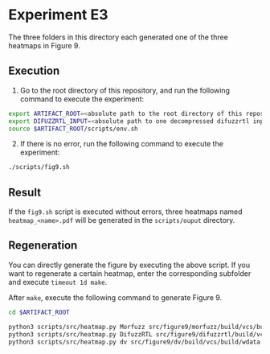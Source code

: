 # Experiment E3

The three folders in this directory each generated one of the three heatmaps in Figure 9.

## Execution

1. Go to the root directory of this repository, and run the following command to execute the experiment:

```bash
export ARTIFACT_ROOT=<absolute path to the root directory of this repository>
export DIFUZZRTL_INPUT=<absolute path to one decompressed difuzzrtl input set>
source $ARTIFACT_ROOT/scripts/env.sh
```

2. If there is no error, run the following command to execute the experiment:

```bash
./scripts/fig9.sh
```

## Result

If the `fig9.sh` script is executed without errors, three heatmaps named `heatmap_<name>.pdf` will be generated in the `scripts/ouput` directory.

## Regeneration

You can directly generate the figure by executing the above script. If you want to regenerate a certain heatmap, enter the corresponding subfolder and execute `timeout 1d make`.

After `make`, execute the following command to generate Figure 9.

```bash
cd $ARTIFACT_ROOT

python3 scripts/src/heatmap.py Morfuzz src/figure9/morfuzz/build/vcs/build/wdata.txt  # for Morfuzz
python3 scripts/src/heatmap.py DifuzzRTL src/figure9/difuzzrtl/build/vcs/build/wdata.txt  # for DifuzzRTL
python3 scripts/src/heatmap.py dv src/figure9/dv/build/vcs/build/wdata.txt # for riscv-dv
```
